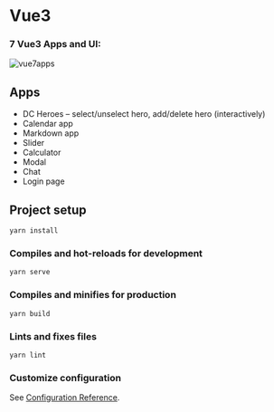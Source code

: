 # Vue3

### 7 Vue3 Apps and UI:

![vue7apps](https://user-images.githubusercontent.com/91312571/184701240-d6535944-bd73-4ceb-aedd-044ec2792438.png)

## Apps
- DC Heroes – select/unselect hero, add/delete hero (interactively)
- Calendar app
- Markdown app
- Slider 
- Calculator
- Modal
- Chat
- Login page

## Project setup
```
yarn install
```

### Compiles and hot-reloads for development
```
yarn serve
```

### Compiles and minifies for production
```
yarn build
```

### Lints and fixes files
```
yarn lint
```

### Customize configuration
See [Configuration Reference](https://cli.vuejs.org/config/).

